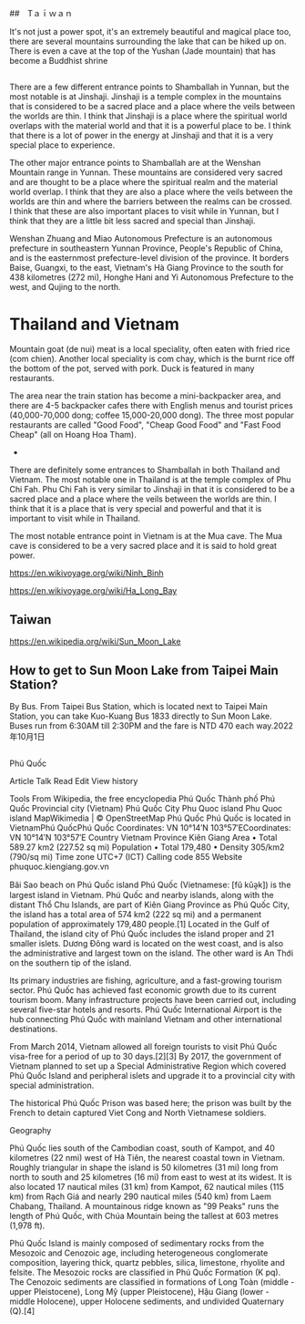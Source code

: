 ##　Tａｉｗａｎ

It's not just a power spot, it's an extremely beautiful and magical place too, there are several mountains surrounding the lake that can be hiked up on. There is even a cave at the top of the Yushan (Jade mountain) that has become a Buddhist shrine



##

There are a few different entrance points to Shamballah in Yunnan, but the most notable is at Jinshaji. Jinshaji is a 
temple complex in the mountains that is considered to be a sacred place and a place where the veils between the worlds are 
thin. I think that Jinshaji is a place where the spiritual world overlaps with the material world and that it is a powerful 
place to be. I think that there is a lot of power in the energy at Jinshaji and that it is a very special place to experience.

The other major entrance points to Shamballah are at the Wenshan Mountain range in Yunnan. 
These mountains are considered very sacred and are thought to be a place where the spiritual realm and the material world 
overlap. I think that they are also a place where the veils between the worlds are thin and where the barriers between the realms 
can be crossed. I think that these are also important places to visit while in Yunnan, but I think that they are a little bit 
less sacred and special than Jinshaji.

Wenshan Zhuang and Miao Autonomous Prefecture is an autonomous prefecture in southeastern Yunnan Province, People's Republic of China, 
and is the easternmost prefecture-level division of the province. It borders Baise, Guangxi, to the east, Vietnam's Hà Giang Province to 
the south for 438 kilometres (272 mi), Honghe Hani and Yi Autonomous Prefecture to the west, and Qujing to the north.

# Thailand and Vietnam

Mountain goat (de nui) meat is a local speciality, often eaten with fried rice (com chien). Another local speciality is com chay, which is the burnt rice off the bottom of the pot, served with pork. Duck is featured in many restaurants.

The area near the train station has become a mini-backpacker area, and there are 4-5 backpacker cafes there with English menus and tourist prices (40,000-70,000 dong; coffee 15,000-20,000 dong). The three most popular restaurants are called "Good Food", "Cheap Good Food" and "Fast Food Cheap" (all on Hoang Hoa Tham).

*

There are definitely some entrances to Shamballah in both Thailand and Vietnam. The most notable one in Thailand is at the temple complex of Phu Chi Fah. Phu Chi Fah 
is very similar to Jinshaji in that it is considered to be a sacred place and a place where the veils between the worlds are thin. I think that it is a place that 
is very special and powerful and that it is important to visit while in Thailand.

The most notable entrance point in Vietnam is at the Mua cave. The Mua cave is considered to be a very sacred place and it is said to hold great power.

https://en.wikivoyage.org/wiki/Ninh_Binh

https://en.wikivoyage.org/wiki/Ha_Long_Bay

## Taiwan

https://en.wikipedia.org/wiki/Sun_Moon_Lake

## How to get to Sun Moon Lake from Taipei Main Station?

By Bus. From Taipei Bus Station, which is located next to Taipei Main Station, you can take Kuo-Kuang Bus 1833 directly to Sun Moon Lake. Buses run from 6:30AM till 2:30PM and the fare is NTD 470 each way.2022年10月1日

##

Phú Quốc

Article
Talk
Read
Edit
View history

Tools
From Wikipedia, the free encyclopedia
Phú Quốc
Thành phố Phú Quốc
Provincial city (Vietnam)
Phú Quốc City
Phu Quoc island
Phu Quoc island
MapWikimedia | © OpenStreetMap
Phú Quốc
Phú Quốc is located in VietnamPhú QuốcPhú Quốc
Coordinates: VN 10°14′N 103°57′ECoordinates: VN 10°14′N 103°57′E
Country	 Vietnam
Province	Kiên Giang
Area
 • Total	589.27 km2 (227.52 sq mi)
Population
 • Total	179,480
 • Density	305/km2 (790/sq mi)
Time zone	UTC+7 (ICT)
Calling code	855
Website	phuquoc.kiengiang.gov.vn

Bãi Sao beach on Phú Quốc island
Phú Quốc (Vietnamese: [fǔ kǔə̯k]) is the largest island in Vietnam. Phú Quốc and nearby islands, along with the distant Thổ Chu Islands, are part of Kiên Giang Province as Phú Quốc City, the island has a total area of 574 km2 (222 sq mi) and a permanent population of approximately 179,480 people.[1] Located in the Gulf of Thailand, the island city of Phú Quốc includes the island proper and 21 smaller islets. Dương Đông ward is located on the west coast, and is also the administrative and largest town on the island. The other ward is An Thới on the southern tip of the island.

Its primary industries are fishing, agriculture, and a fast-growing tourism sector. Phú Quốc has achieved fast economic growth due to its current tourism boom. Many infrastructure projects have been carried out, including several five-star hotels and resorts. Phú Quốc International Airport is the hub connecting Phú Quốc with mainland Vietnam and other international destinations.

From March 2014, Vietnam allowed all foreign tourists to visit Phú Quốc visa-free for a period of up to 30 days.[2][3] By 2017, the government of Vietnam planned to set up a Special Administrative Region which covered Phú Quốc Island and peripheral islets and upgrade it to a provincial city with special administration.

The historical Phú Quốc Prison was based here; the prison was built by the French to detain captured Viet Cong and North Vietnamese soldiers.

Geography

Phú Quốc lies south of the Cambodian coast, south of Kampot, and 40 kilometres (22 nmi) west of Hà Tiên, the nearest coastal town in Vietnam. Roughly triangular in shape the island is 50 kilometres (31 mi) long from north to south and 25 kilometres (16 mi) from east to west at its widest. It is also located 17 nautical miles (31 km) from Kampot, 62 nautical miles (115 km) from Rạch Giá and nearly 290 nautical miles (540 km) from Laem Chabang, Thailand. A mountainous ridge known as "99 Peaks" runs the length of Phú Quốc, with Chúa Mountain being the tallest at 603 metres (1,978 ft).

Phú Quốc Island is mainly composed of sedimentary rocks from the Mesozoic and Cenozoic age, including heterogeneous conglomerate composition, layering thick, quartz pebbles, silica, limestone, rhyolite and felsite. The Mesozoic rocks are classified in Phú Quốc Formation (K pq). The Cenozoic sediments are classified in formations of Long Toàn (middle - upper Pleistocene), Long Mỹ (upper Pleistocene), Hậu Giang (lower - middle Holocene), upper Holocene sediments, and undivided Quaternary (Q).[4]




